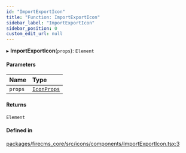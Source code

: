 ```yaml
---
id: "ImportExportIcon"
title: "Function: ImportExportIcon"
sidebar_label: "ImportExportIcon"
sidebar_position: 0
custom_edit_url: null
---
```


▸ **ImportExportIcon**(`props`): `Element`

#### Parameters

| Name | Type |
| :------ | :------ |
| `props` | [`IconProps`](../types/IconProps.md) |

#### Returns

`Element`

#### Defined in

[packages/firecms_core/src/icons/components/ImportExportIcon.tsx:3](https://github.com/FireCMSco/firecms/blob/d45f3739/packages/firecms_core/src/icons/components/ImportExportIcon.tsx#L3)
